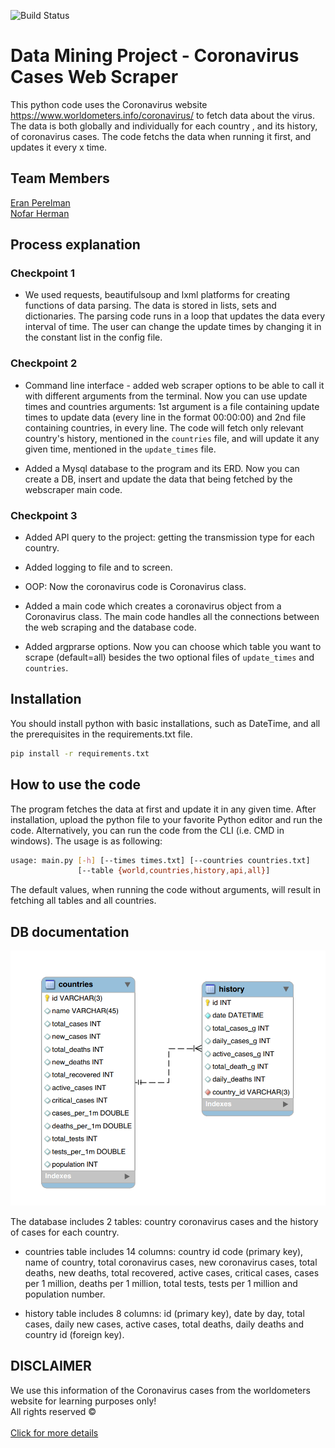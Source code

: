 ![Build Status](https://www.itc.tech/wp-content/uploads/2018/03/site-logo.png)

# Data Mining Project - Coronavirus Cases Web Scraper
This python code uses the Coronavirus website https://www.worldometers.info/coronavirus/ to fetch data about the virus. The data is both globally and individually for each country , and its history, of coronavirus cases. The code fetchs the data when running it first, and updates it every x time.

## Team Members
[Eran Perelman](https://github.com/EranPer/ "Eran Perelman's GitHub")<br/>
[Nofar Herman](https://github.com/nofr "Nofar Herman's GitHub")<br/>

## Process explanation

### Checkpoint 1
- We used requests, beautifulsoup and lxml platforms for creating functions of data parsing. The data is stored in lists, sets and dictionaries. The parsing code runs in a loop that updates the data every interval of time. The user can change the update times by changing it in the constant list in the config file.

### Checkpoint 2
- Command line interface - added web scraper options to be able to call it with different arguments from the terminal. Now you can use update times and countries arguments: 1st argument is a file containing update times to update data (every line in the format 00:00:00) and 2nd file containing countries, in every line. The code will fetch only relevant country's history, mentioned in the ```countries``` file, and will update it any given time, mentioned in the ```update_times``` file.

- Added a Mysql database to the program and its ERD. Now you can create a DB, insert and update the data that being fetched by the webscraper main code.

### Checkpoint 3
- Added API query to the project: getting the transmission type for each country.

- Added logging to file and to screen.

- OOP: Now the coronavirus code is Coronavirus class.

- Added a main code which creates a coronavirus object from a Coronavirus class. The main code handles all the connections between the web scraping and the database code.

- Added argprarse options. Now you can choose which table you want to scrape (default=all) besides the two optional files of ```update_times``` and ```countries```. 

## Installation
You should install python with basic installations, such as DateTime, and all the prerequisites in the requirements.txt file.
```bash
pip install -r requirements.txt
```

## How to use the code
The program fetches the data at first and update it in any given time.
After installation, upload the python file to your favorite Python editor and run the code. 
Alternatively, you can run the code from the CLI (i.e. CMD in windows). The usage is as following:
```bash
usage: main.py [-h] [--times times.txt] [--countries countries.txt]
               [--table {world,countries,history,api,all}]
```
The default values, when running the code without arguments, will result in fetching all tables and all countries.

## DB documentation
![alt text](ERD_coronavirus.png "Coronavirus database")

The database includes 2 tables: country coronavirus cases and the history of cases for each country.

- countries table includes 14 columns: country id code (primary key), name of country, total coronavirus cases, new coronavirus cases, total deaths, new deaths, total recovered, active cases, critical cases, cases per 1 million, deaths per 1 million, total tests, tests per 1 million and population number.

- history table includes 8 columns: id (primary key), date by day, total cases, daily new cases, active cases, total deaths, daily deaths and country id (foreign key).

## DISCLAIMER
We use this information of the Coronavirus cases from the worldometers website for learning purposes only!
<br />All rights reserved ©
<br /><br />[Click for more details](https://www.shorturl.at/bqACD "The motivation")
